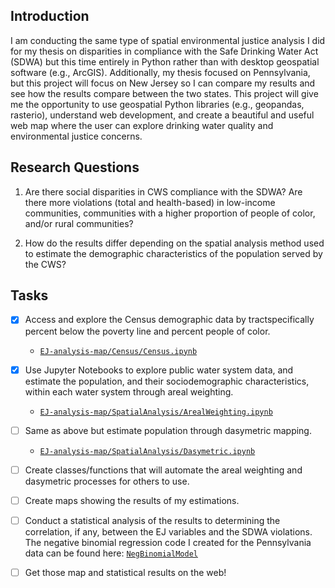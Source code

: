 ## Introduction

I am conducting the same type of spatial environmental justice analysis I did for my thesis on disparities in compliance with the Safe Drinking Water Act (SDWA) but this time entirely in Python rather than with desktop geospatial software (e.g., ArcGIS). Additionally, my thesis focused on Pennsylvania, but this project will focus on New Jersey so I can compare my results and see how the results compare between the two states.  This project will give me the opportunity to use geospatial Python libraries (e.g., geopandas, rasterio), understand web development, and create a beautiful and useful web map where the user can explore drinking water quality and environmental justice concerns.

## Research Questions

1) Are there social disparities in CWS compliance with the SDWA? Are there more violations (total and health-based) in low-income communities, communities with a higher proportion of people of color, and/or rural communities?

2) How do the results differ depending on the spatial analysis method used to estimate the demographic characteristics of the population served by the CWS? 

## Tasks

- [x] Access and explore the Census demographic data by tractspecifically percent below the poverty line and percent people of color. 
  - [`EJ-analysis-map/Census/Census.ipynb`](https://github.com/zstatmanweil/EJ-analysis-map/tree/master/Census)
- [x] Use Jupyter Notebooks to explore public water system data, and estimate the population, and their sociodemographic characteristics, within each water system through areal weighting. 
  - [`EJ-analysis-map/SpatialAnalysis/ArealWeighting.ipynb`](https://github.com/zstatmanweil/EJ-analysis-map/blob/master/SpatialAnalysis/ArealWeighting.ipynb)
- [ ] Same as above but estimate population through dasymetric mapping. 
  - [`EJ-analysis-map/SpatialAnalysis/Dasymetric.ipynb`](https://github.com/zstatmanweil/EJ-analysis-map/blob/master/SpatialAnalysis/Dasymetric.ipynb)
- [ ] Create classes/functions that will automate the areal weighting and dasymetric processes for others to use.
- [ ] Create maps showing the results of my estimations.
- [ ] Conduct a statistical analysis of the results to determining the correlation, if any, between the EJ variables and the SDWA violations. The negative binomial regression code I created for the Pennsylvania data can be found here: [`NegBinomialModel`](https://github.com/zstatmanweil/NegBinomialModel) 
- [ ] Get those map  and statistical results on the web!





